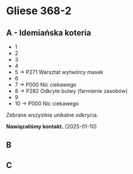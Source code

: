 # Gliese 368-2

## A - Idemiańska koteria

- 1
- 2
- 3
- 4
- 5 -> P271 Warsztat wytwórcy masek
- 6
- 7 -> P000 Nic ciekawego
- 8 -> P282 Odkryte bulwy (farmienie zasobów)
- 9
- 10 -> P000 Nic ciekawego

Zebrane wszystkie unikalne odkrycia.

**Nawiązaliśmy kontakt.** (2025-01-10)

## B

## C

